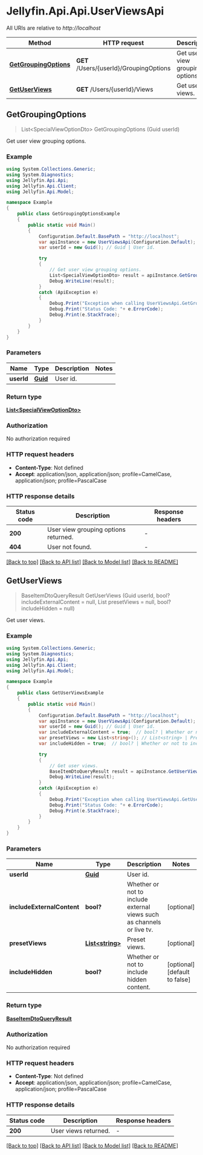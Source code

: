 # Jellyfin.Api.Api.UserViewsApi

All URIs are relative to *http://localhost*

Method | HTTP request | Description
------------- | ------------- | -------------
[**GetGroupingOptions**](UserViewsApi.md#getgroupingoptions) | **GET** /Users/{userId}/GroupingOptions | Get user view grouping options.
[**GetUserViews**](UserViewsApi.md#getuserviews) | **GET** /Users/{userId}/Views | Get user views.



## GetGroupingOptions

> List&lt;SpecialViewOptionDto&gt; GetGroupingOptions (Guid userId)

Get user view grouping options.

### Example

```csharp
using System.Collections.Generic;
using System.Diagnostics;
using Jellyfin.Api.Api;
using Jellyfin.Api.Client;
using Jellyfin.Api.Model;

namespace Example
{
    public class GetGroupingOptionsExample
    {
        public static void Main()
        {
            Configuration.Default.BasePath = "http://localhost";
            var apiInstance = new UserViewsApi(Configuration.Default);
            var userId = new Guid(); // Guid | User id.

            try
            {
                // Get user view grouping options.
                List<SpecialViewOptionDto> result = apiInstance.GetGroupingOptions(userId);
                Debug.WriteLine(result);
            }
            catch (ApiException e)
            {
                Debug.Print("Exception when calling UserViewsApi.GetGroupingOptions: " + e.Message );
                Debug.Print("Status Code: "+ e.ErrorCode);
                Debug.Print(e.StackTrace);
            }
        }
    }
}
```

### Parameters


Name | Type | Description  | Notes
------------- | ------------- | ------------- | -------------
 **userId** | [**Guid**](Guid.md)| User id. | 

### Return type

[**List&lt;SpecialViewOptionDto&gt;**](SpecialViewOptionDto.md)

### Authorization

No authorization required

### HTTP request headers

- **Content-Type**: Not defined
- **Accept**: application/json, application/json; profile=CamelCase, application/json; profile=PascalCase


### HTTP response details
| Status code | Description | Response headers |
|-------------|-------------|------------------|
| **200** | User view grouping options returned. |  -  |
| **404** | User not found. |  -  |

[[Back to top]](#)
[[Back to API list]](../README.md#documentation-for-api-endpoints)
[[Back to Model list]](../README.md#documentation-for-models)
[[Back to README]](../README.md)


## GetUserViews

> BaseItemDtoQueryResult GetUserViews (Guid userId, bool? includeExternalContent = null, List<string> presetViews = null, bool? includeHidden = null)

Get user views.

### Example

```csharp
using System.Collections.Generic;
using System.Diagnostics;
using Jellyfin.Api.Api;
using Jellyfin.Api.Client;
using Jellyfin.Api.Model;

namespace Example
{
    public class GetUserViewsExample
    {
        public static void Main()
        {
            Configuration.Default.BasePath = "http://localhost";
            var apiInstance = new UserViewsApi(Configuration.Default);
            var userId = new Guid(); // Guid | User id.
            var includeExternalContent = true;  // bool? | Whether or not to include external views such as channels or live tv. (optional) 
            var presetViews = new List<string>(); // List<string> | Preset views. (optional) 
            var includeHidden = true;  // bool? | Whether or not to include hidden content. (optional)  (default to false)

            try
            {
                // Get user views.
                BaseItemDtoQueryResult result = apiInstance.GetUserViews(userId, includeExternalContent, presetViews, includeHidden);
                Debug.WriteLine(result);
            }
            catch (ApiException e)
            {
                Debug.Print("Exception when calling UserViewsApi.GetUserViews: " + e.Message );
                Debug.Print("Status Code: "+ e.ErrorCode);
                Debug.Print(e.StackTrace);
            }
        }
    }
}
```

### Parameters


Name | Type | Description  | Notes
------------- | ------------- | ------------- | -------------
 **userId** | [**Guid**](Guid.md)| User id. | 
 **includeExternalContent** | **bool?**| Whether or not to include external views such as channels or live tv. | [optional] 
 **presetViews** | [**List&lt;string&gt;**](string.md)| Preset views. | [optional] 
 **includeHidden** | **bool?**| Whether or not to include hidden content. | [optional] [default to false]

### Return type

[**BaseItemDtoQueryResult**](BaseItemDtoQueryResult.md)

### Authorization

No authorization required

### HTTP request headers

- **Content-Type**: Not defined
- **Accept**: application/json, application/json; profile=CamelCase, application/json; profile=PascalCase


### HTTP response details
| Status code | Description | Response headers |
|-------------|-------------|------------------|
| **200** | User views returned. |  -  |

[[Back to top]](#)
[[Back to API list]](../README.md#documentation-for-api-endpoints)
[[Back to Model list]](../README.md#documentation-for-models)
[[Back to README]](../README.md)


